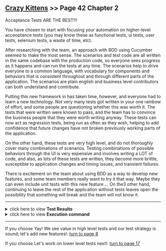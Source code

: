 ## [Crazy Kittens](../page-0/README.md) >> Page 42 Chapter 2

Acceptance Tests ARE THE BEST!!!

You have chosen to start with focusing your automation on higher-level acceoptance tests (you may know these as functional tests, ui tests, user tests, selenium tests, a waste of time, etc).

After researching with the team, an approach with BDD using Cucumber seemed to make the most sense.  The scenarios and test code are all written in the same codebase with the production code, so everyone sees progress as it happens and can run the tests at any time.  The scenarios help to drive everyone to a common language, with vocabulary for components and behaviors that is consistent throughout and through different parts of the application.  The scenarios are plain english and business level contributors can both understand and contribute.

Putting this new framework in has taken time, however, and everyone had to learn a new technology.  Not very many tests got written in your one rainbow of effort, and some people are questioning whether this was worth it.  The tests that were written were known to pass, and the team has to convince the business people that they were worth writing anyway.  These tests can now act as regression tests, being run as often as they wish, helping to add confidence that future changes have not broken previously working parts of the application.

On the other hand, these tests are very high level, and do not thoroughly cover many combinations of scenarios. Testing combinations of possible behaviors through the UI is very expensive and involves writing a LOT of code, and also, as lots of these tests are written, they become more brittle, susceptible to application changes and timing issues, and transient failures.

There is excitement on the team about using BDD as a way to develop new features, and some team members really want to try it that way.  Maybe they can even include unit tests with this new feature ... On the3 other hand, continuing to leave the rest of the application without tests leaves open the possibility that something will break and the team will not know it.


<hr>

<details>
    <summary>click here to view <b>Test Results</b></summary>
    <img width="50%" src="assets/results.png"/>
</details>

<details>
    <summary>click here to view <b>Execution command</b></summary>

    ./execute.sh
</details>

<hr>

If you choose Yay! We see value in high level tests and our test strategy is sound; let's add new features!: [turn to page 8](../page-8/README.md)

If you choose Let's work on lower level tests next!: [turn to page 17](../page-17/README.md)

